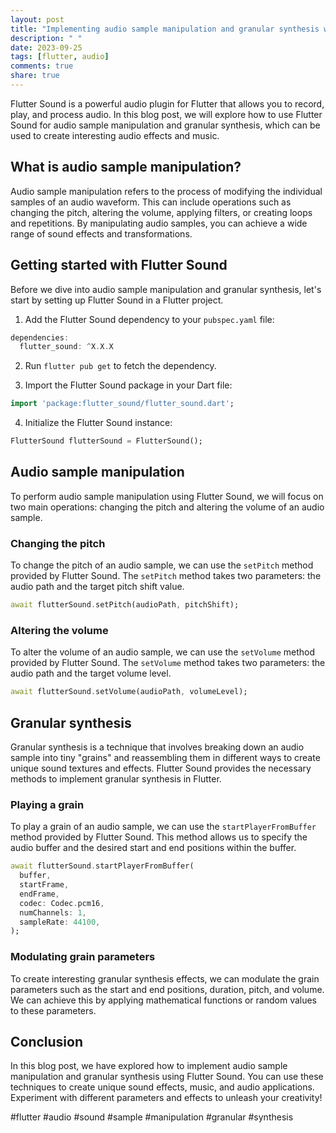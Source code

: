 ```yaml
---
layout: post
title: "Implementing audio sample manipulation and granular synthesis with Flutter Sound"
description: " "
date: 2023-09-25
tags: [flutter, audio]
comments: true
share: true
---
```


Flutter Sound is a powerful audio plugin for Flutter that allows you to record, play, and process audio. In this blog post, we will explore how to use Flutter Sound for audio sample manipulation and granular synthesis, which can be used to create interesting audio effects and music.

## What is audio sample manipulation?

Audio sample manipulation refers to the process of modifying the individual samples of an audio waveform. This can include operations such as changing the pitch, altering the volume, applying filters, or creating loops and repetitions. By manipulating audio samples, you can achieve a wide range of sound effects and transformations.

## Getting started with Flutter Sound

Before we dive into audio sample manipulation and granular synthesis, let's start by setting up Flutter Sound in a Flutter project.

1. Add the Flutter Sound dependency to your `pubspec.yaml` file:

```dart
dependencies:
  flutter_sound: ^X.X.X
```

2. Run `flutter pub get` to fetch the dependency.

3. Import the Flutter Sound package in your Dart file:

```dart
import 'package:flutter_sound/flutter_sound.dart';
```

4. Initialize the Flutter Sound instance:

```dart
FlutterSound flutterSound = FlutterSound();
```

## Audio sample manipulation

To perform audio sample manipulation using Flutter Sound, we will focus on two main operations: changing the pitch and altering the volume of an audio sample.

### Changing the pitch

To change the pitch of an audio sample, we can use the `setPitch` method provided by Flutter Sound. The `setPitch` method takes two parameters: the audio path and the target pitch shift value.

```dart
await flutterSound.setPitch(audioPath, pitchShift);
```

### Altering the volume

To alter the volume of an audio sample, we can use the `setVolume` method provided by Flutter Sound. The `setVolume` method takes two parameters: the audio path and the target volume level.

```dart
await flutterSound.setVolume(audioPath, volumeLevel);
```

## Granular synthesis

Granular synthesis is a technique that involves breaking down an audio sample into tiny "grains" and reassembling them in different ways to create unique sound textures and effects. Flutter Sound provides the necessary methods to implement granular synthesis in Flutter.

### Playing a grain

To play a grain of an audio sample, we can use the `startPlayerFromBuffer` method provided by Flutter Sound. This method allows us to specify the audio buffer and the desired start and end positions within the buffer.

```dart
await flutterSound.startPlayerFromBuffer(
  buffer,
  startFrame,
  endFrame,
  codec: Codec.pcm16,
  numChannels: 1,
  sampleRate: 44100,
);
```

### Modulating grain parameters

To create interesting granular synthesis effects, we can modulate the grain parameters such as the start and end positions, duration, pitch, and volume. We can achieve this by applying mathematical functions or random values to these parameters.

## Conclusion

In this blog post, we have explored how to implement audio sample manipulation and granular synthesis using Flutter Sound. You can use these techniques to create unique sound effects, music, and audio applications. Experiment with different parameters and effects to unleash your creativity!

#flutter #audio #sound #sample #manipulation #granular #synthesis